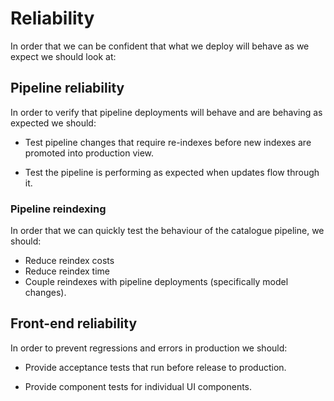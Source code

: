 # Reliability

In order that we can be confident that what we deploy will behave as we expect we should look at:

## Pipeline reliability

In order to verify that pipeline deployments will behave and are behaving as expected we should:

- Test pipeline changes that require re-indexes before new indexes are promoted into production view.

- Test the pipeline is performing as expected when updates flow through it.

### Pipeline reindexing 

In order that we can quickly test the behaviour of the catalogue pipeline, we should:

- Reduce reindex costs
- Reduce reindex time
- Couple reindexes with pipeline deployments (specifically model changes).  
  
## Front-end reliability

In order to prevent regressions and errors in production we should:

- Provide acceptance tests that run before release to production.

- Provide component tests for individual UI components.